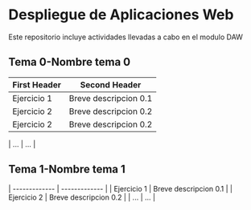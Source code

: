 # Despliegue de Aplicaciones Web
Este repositorio incluye actividades llevadas a cabo en el modulo DAW

## Tema 0-Nombre tema 0

| First Header  | Second Header |
| ------------- | ------------- |
| Ejercicio 1  | Breve descripcion 0.1 |
| Ejercicio 2 | Breve descripcion 0.2  |
| Ejercicio 2 | Breve descripcion 0.2  |



| ... |  ... |

## Tema 1-Nombre tema 1

| ------------- | ------------- |
| Ejercicio 1 | Breve descripcion 0.1  |
| Ejercicio 2  |  Breve descripcion 0.2 |
| ... |  ... |
